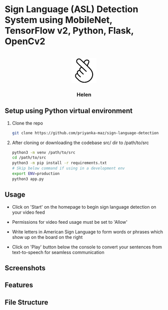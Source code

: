 # Sign Language (ASL) Detection System using MobileNet, TensorFlow v2, Python, Flask, OpenCv2

<!-- PROJECT LOGO -->
<br />
<div align="center">
    <img src="static\love-hand-l-fav.png" alt="Logo" width="80" height="80">
    <h3 align="center">Helen</h3>
</div>

## Setup using Python virtual environment

1. Clone the repo
   ```sh
   git clone https://github.com/priyanka-maz/sign-language-detection
   ```

2. After cloning or downloading the codebase src/ dir to /path/to/src
    ```sh
    python3 -m venv /path/to/src
    cd /path/to/src
    python3 -m pip install -r requirements.txt
    # Skip below command if using in a development env
    export ENV=production
    python3 app.py
    ```

## Usage

- Click on 'Start' on the homepage to begin sign language detection on your video feed

- Permissions for video feed usage must be set to 'Allow'

- Write letters in American Sign Language to form words or phrases which show up on the board on the right

- Click on 'Play' button below the console to convert your sentences from text-to-speech for seamless communication

## Screenshots

## Features

## File Structure


